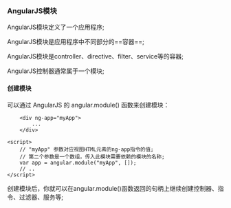 
### AngularJS模块

AngularJS模块定义了一个应用程序;

AngularJS模块是应用程序中不同部分的==容器==;

AngularJS模块是controller、directive、filter、service等的容器;

AngularJS控制器通常属于一个模块;


#### 创建模块

可以通过 AngularJS 的 angular.module() 函数来创建模块：

```
    <div ng-app="myApp">
        ...
    </div>

<script>
    // "myApp" 参数对应视图HTML元素的ng-app指令的值;
    // 第二个参数是一个数组，传入此模块需要依赖的模块的名称;
    var app = angular.module("myApp", []); 
    // ..
</script>

```

创建模块后，你就可以在angular.module()函数返回的句柄上继续创建控制器、指令、过滤器、服务等;



















































